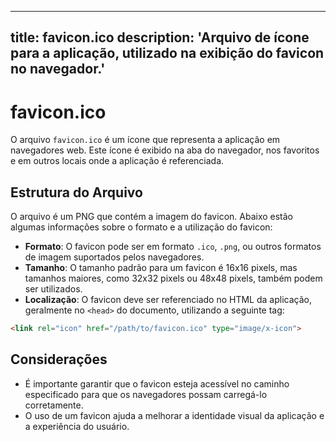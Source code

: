 
---
title: favicon.ico
description: 'Arquivo de ícone para a aplicação, utilizado na exibição do favicon no navegador.'
---

# favicon.ico

O arquivo `favicon.ico` é um ícone que representa a aplicação em navegadores web. Este ícone é exibido na aba do navegador, nos favoritos e em outros locais onde a aplicação é referenciada.

## Estrutura do Arquivo

O arquivo é um PNG que contém a imagem do favicon. Abaixo estão algumas informações sobre o formato e a utilização do favicon:

- **Formato**: O favicon pode ser em formato `.ico`, `.png`, ou outros formatos de imagem suportados pelos navegadores.
- **Tamanho**: O tamanho padrão para um favicon é 16x16 pixels, mas tamanhos maiores, como 32x32 pixels ou 48x48 pixels, também podem ser utilizados.
- **Localização**: O favicon deve ser referenciado no HTML da aplicação, geralmente no `<head>` do documento, utilizando a seguinte tag:

```html
<link rel="icon" href="/path/to/favicon.ico" type="image/x-icon">
```

## Considerações

- É importante garantir que o favicon esteja acessível no caminho especificado para que os navegadores possam carregá-lo corretamente.
- O uso de um favicon ajuda a melhorar a identidade visual da aplicação e a experiência do usuário.
